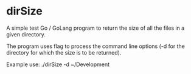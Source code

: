 # dirSize

A simple test Go / GoLang program to return the size of all the files in a given directory.

The program uses flag to process the command line options (-d for the directory for which the size is to be returned).

Example use: 
./dirSize -d ~/Development
